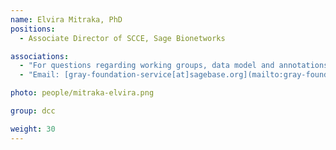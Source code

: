 ```yaml
---
name: Elvira Mitraka, PhD
positions:
  - Associate Director of SCCE, Sage Bionetworks

associations:
  - "For questions regarding working groups, data model and annotations"
  - "Email: [gray-foundation-service[at]sagebase.org](mailto:gray-foundation-service@sagebase.org), include 'working groups' in subject for correct routing"

photo: people/mitraka-elvira.png

group: dcc

weight: 30
---
```

